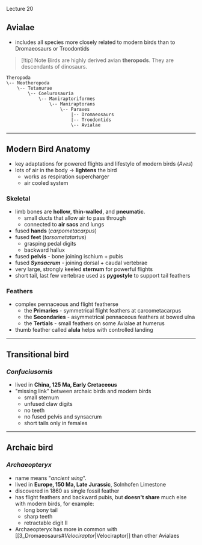 Lecture 20

## Avialae 
- includes all species more closely related to modern birds than to Dromaeosaurs or Troodontids

> [!tip] Note 
> Birds are highly derived avian **theropods**. They are descendants of dinosaurs.

```
Theropoda
\-- Neotheropoda
    \-- Tetanurae
        \-- Coelurosauria
            \-- Maniraptoriformes
                \-- Maniraptorans
	                \-- Paraves
		                |-- Dromaeosaurs
		                |-- Troodontids
		                \-- Avialae
```


---

## Modern Bird Anatomy
- key adaptations for powered flights and lifestyle of modern birds (*Aves*)
- lots of air in the body → **lightens** the bird
	- works as respiration supercharger
	- air cooled system

### Skeletal
- limb bones are **hollow**, **thin-walled**, and **pneumatic**.
	- small ducts that allow air to pass through
	- connected to **air sacs** and lungs
- fused **hands** (*carpometacarpus*)
- fused **feet** (*tarsometatartus*)
	- grasping pedal digits
	- backward hallux
- fused **pelvis** - bone joining ischium + pubis
- fused ***Synsacrum*** - joining dorsal + caudal vertebrae
- very large, strongly keeled **sternum** for powerful flights
- short tail, last few vertebrae used as **pygostyle** to support tail feathers

### Feathers
- complex pennaceous and flight featherse
	- the **Primaries** - symmetrical flight feathers at carcometacarpus
	- the **Secondaries** - asymmetrical pennaceous feathers at bowed ulna
	- the **Tertials** - small feathers on some Avialae at humerus
- thumb feather called **alula** helps with controlled landing


---

## Transitional bird

### *Confuciusornis*
- lived in **China, 125 Ma, Early Cretaceous**
- "missing link" between archaic birds and modern birds
	- small sternum
	- unfused claw digits
	- no teeth
	- no fused pelvis and synsacrum
	- short tails only in females

---

## Archaic bird

### *Archaeopteryx*
- name means "*ancient wing*".
- lived in **Europe, 150 Ma, Late Jurassic**, Solnhofen Limestone
- discovered in 1860 as single fossil feather
- has flight feathers and backward pubis, but **doesn't share** much else with modern birds, for example:
	- long bony tail
	- sharp teeth
	- retractable digit II
- Archaeopteryx has more in common with [[3_Dromaeosaurs#*Velociraptor*|Velociraptor]] than other Avialaes

